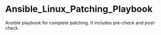 # Ansible_Linux_Patching_Playbook
Ansible playbook for complete patching. It includes pre-check and post-check.
